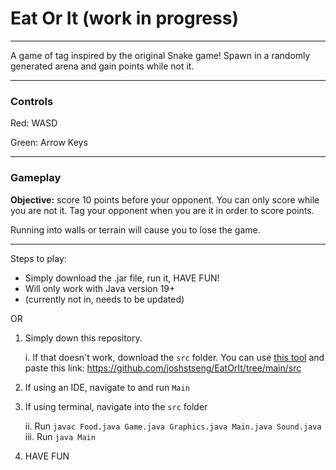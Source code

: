 # Eat Or It (work in progress)

---
A game of tag inspired by the original Snake game! Spawn in a randomly generated arena and gain points while not it.

---

### Controls
Red: WASD

Green: Arrow Keys

---
### Gameplay
**Objective:** score 10 points before your opponent. You can only score while you are not it. Tag your opponent when you are it in order to score points.

Running into walls or terrain will cause you to lose the game.

---
Steps to play:
- Simply download the .jar file, run it, HAVE FUN!
- Will only work with Java version 19+
- (currently not in, needs to be updated)

OR
1. Simply down this repository.

   i. If that doesn't work, download the ```src``` folder. You can use [this tool](https://download-directory.github.io/) and paste this link: https://github.com/joshstseng/EatOrIt/tree/main/src
3. If using an IDE, navigate to and run ```Main```
4. If using terminal, navigate into the ```src``` folder

   ii. Run ```javac Food.java Game.java Graphics.java Main.java Sound.java```
   iii. Run ```java Main```
6. HAVE FUN

